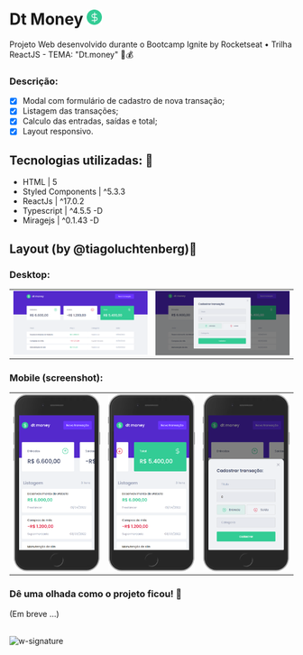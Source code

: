 # Dt Money <img src='https://github.com/jfernandesdev/dtmoney/blob/a4ddbd4cd9a33c61246ce36fcf33ea77962d865b/public/favicon.png' width='27px' />

Projeto Web desenvolvido durante o Bootcamp Ignite by Rocketseat • Trilha ReactJS - TEMA: "Dt.money" 🤑💰

### Descrição:

- [x] Modal com formulário de cadastro de nova transação;
- [x] Listagem das transações;
- [x] Calculo das entradas, saídas e total;
- [x] Layout responsivo.

## Tecnologias utilizadas: 🚀

- HTML | 5
- Styled Components | ^5.3.3
- ReactJs | ^17.0.2
- Typescript | ^4.5.5 -D
- Miragejs | ^0.1.43 -D

## Layout (by @tiagoluchtenberg)🤩

### Desktop:

|   |  |
| --- | --- |
| <img src="https://github.com/jfernandesdev/dtmoney/blob/06e5ef769b7389610a536602a5bda53e434c3900/public/layout/layout-desktop-1.png" /> | <img src="https://github.com/jfernandesdev/dtmoney/blob/06e5ef769b7389610a536602a5bda53e434c3900/public/layout/layout-desktop-2.png" /> |

### Mobile (screenshot):

| |  |  |
| --- | --- | --- |
| <img src="https://github.com/jfernandesdev/dtmoney/blob/06e5ef769b7389610a536602a5bda53e434c3900/public/layout/layout-mobile-1.png" width='300px' /> | <img src="https://github.com/jfernandesdev/dtmoney/blob/06e5ef769b7389610a536602a5bda53e434c3900/public/layout/layout-mobile-1-2.png" width='300px' /> | <img src="https://github.com/jfernandesdev/dtmoney/blob/06e5ef769b7389610a536602a5bda53e434c3900/public/layout/layout-mobile-2.png" width='300px' /> |


### Dê uma olhada como o projeto ficou! 👀

(Em breve ...)

<br>

<img src="https://i.ibb.co/n1SbQZw/w-signature.png" alt="w-signature" border="0" width='300px' />
